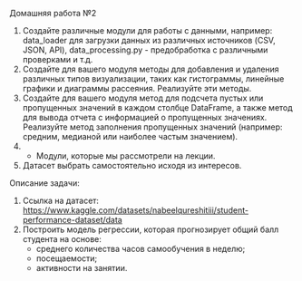 Домашняя работа №2

1. Создайте различные модули для работы с данными, например: data_loader для загрузки данных из различных источников (CSV, JSON, API), data_processing.py - предобработка с различными проверками и т.д.
2. Создайте для вашего модуля методы для добавления и удаления различных типов визуализации, таких как гистограммы, линейные графики и диаграммы рассеяния. Реализуйте эти методы. 
3. Создайте для вашего модуля метод для подсчета пустых или пропущенных значений в каждом столбце DataFrame, а также метод для вывода отчета с информацией о пропущенных значениях. Реализуйте метод заполнения пропущенных значений (например: средним, медианой или наиболее частым значением).
4. + Модули, которые мы рассмотрели на лекции.
5. Датасет выбрать самостоятельно исходя из интересов.


Описание задачи:
1. Ссылка на датасет: https://www.kaggle.com/datasets/nabeelqureshitiii/student-performance-dataset/data
2. Построить модель регрессии, которая прогнозирует общий балл студента на основе:
   - среднего количества часов самообучения в неделю;
   - посещаемости; 
   - активности на занятии.
